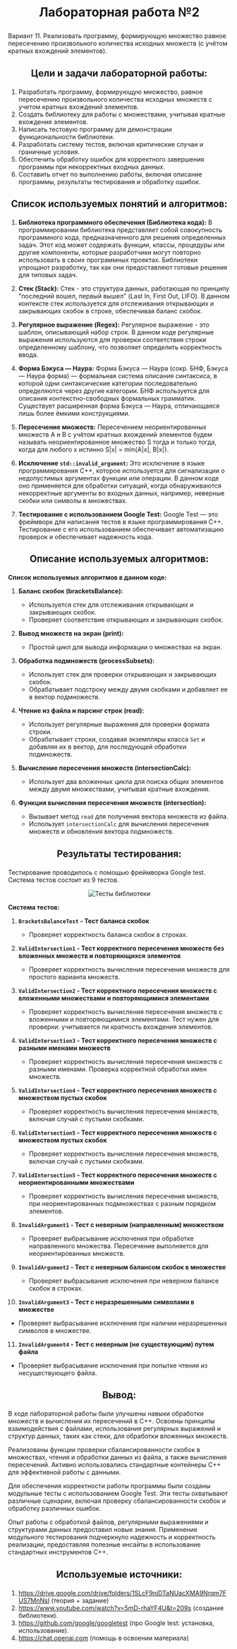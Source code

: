 # <p align="center">Лабораторная работа №2</p>

Вариант 11. Реализовать программу, формирующую множество равное пересечению произвольного количества исходных множеств (с учётом кратных вхождений элементов).

## <p align="center">Цели и задачи лабораторной работы:</p>
1. Разработать программу, формирующую множество, равное пересечению произвольного количества исходных множеств с учетом кратных вхождений элементов.
2. Создать библиотеку для работы с множествами, учитывая кратные вхождения элементов.
3. Написать тестовую программу для демонстрации функциональности библиотеки.
4. Разработать систему тестов, включая критические случаи и граничные условия.
5. Обеспечить обработку ошибок для корректного завершения программы при некорректных входных данных.
6. Составить отчет по выполнению работы, включая описание программы, результаты тестирования и обработку ошибок.
   
## <p align="center">Список используемых понятий и алгоритмов:</p>
1. **Библиотека программного обеспечения (Библиотека кода):**
В программировании библиотека представляет собой совокупность программного кода, предназначенного для решения определенных задач. Этот код может содержать функции, классы, процедуры или другие компоненты, которые разработчики могут повторно использовать в своих программных проектах. Библиотеки упрощают разработку, так как они предоставляют готовые решения для типовых задач.

2. **Стек (Stack):**
Стек - это структура данных, работающая по принципу "последний вошел, первый вышел" (Last In, First Out, LIFO). В данном контексте стек используется для отслеживания открывающих и закрывающих скобок в строке, обеспечивая баланс скобок.

3. **Регулярное выражение (Regex):**
Регулярное выражение - это шаблон, описывающий набор строк. В данном коде регулярные выражения используются для проверки соответствия строки определенному шаблону, что позволяет определить корректность ввода.

4. **Форма Бэкуса — Наура:**
Форма Бэкуса — Наура (сокр. БНФ, Бэкуса — Наура форма) — формальная система описания синтаксиса, в которой одни синтаксические категории последовательно определяются через другие категории. БНФ используется для описания контекстно-свободных формальных грамматик. Существует расширенная форма Бэкуса — Наура, отличающаяся лишь более ёмкими конструкциями.

5. **Пересечение множеств:**
Пересечением неориентированных множеств A и B с учётом кратных вхождений элементов будем называть неориентированное множество S тогда и только тогда, когда для любого x истинно S|x| = min{A|x|, B|x|}.

6. **Исключение `std::invalid_argument`:**
   Это исключение в языке программирования C++, которое используется для сигнализации о недопустимых аргументах функции или операции. В данном коде оно применяется для обработки ситуаций, когда обнаруживаются некорректные аргументы во входных данных, например, неверные скобки или символы в множествах.

7. **Тестирование с использованием Google Test:**
   Google Test — это фреймворк для написания тестов в языке программирования C++. Тестирование с его использованием обеспечивает автоматизацию проверок и обеспечивает надежность кода.

## <p align="center">Описание используемых алгоритмов:</p>
**Список используемых алгоритмов в данном коде:**

1. **Баланс скобок (bracketsBalance):**
   - Используется стек для отслеживания открывающих и закрывающих скобок.
   - Проверяет соответствие открывающих и закрывающих скобок.

2. **Вывод множеств на экран (print):**
   - Простой цикл для вывода информации о множествах на экран.

3. **Обработка подмножеств (processSubsets):**
   - Использует стек для проверки открывающих и закрывающих скобок.
   - Обрабатывает подстроку между двумя скобками и добавляет ее в вектор подмножеств.

4. **Чтение из файла и парсинг строк (read):**
   - Использует регулярные выражения для проверки формата строки.
   - Обрабатывает строки, создавая экземпляры класса `Set` и добавляя их в вектор, для последующей обработки подмножеств.

5. **Вычисление пересечения множеств (intersectionCalc):**
   - Использует два вложенных цикла для поиска общих элементов между двумя множествами, учитывая кратные вхождения.

6. **Функция вычисления пересечения множеств (intersection):**
   - Вызывает метод `read` для получения вектора множеств из файла.
   - Использует `intersectionCalc` для вычисления пересечения множеств и обновления вектора подмножеств.

## <p align="center">Результаты тестирования:</p>
Тестирование проводилось с помощью фреймворка Google test. Система тестов состоит из 9 тестов.

<p align="center">
  <img src="https://github.com/iis-32170x/RPIIS/blob/%D0%A0%D0%BE%D0%BC%D0%B0%D0%BD%D1%87%D1%83%D0%BA_%D0%98/sem2/lab2/intersection.png?raw=true" alt="Тесты библиотеки">
</p>

**Система тестов:**

1. **`BracketsBalanceTest` - Тест баланса скобок**
   - Проверяет корректность баланса скобок в строках.

2. **`ValidIntersection1` - Тест корректного пересечения множеств без вложенных множеств и повторяющихся элементов**
   - Проверяет корректность вычисления пересечения множеств для простого варианта множеств.

3. **`ValidIntersection2` - Тест корректного пересечения множеств с вложенными множествами и повторяющимися элементами**
   - Проверяет корректность вычисления пересечения множеств с вложенными и повторяющимися элементами. Тест нужен для проверки: учитывается ли кратность вхождения элементов.

4. **`ValidIntersection3` - Тест корректного пересечения множеств с разными именами множеств**
   - Проверяет корректность вычисления пересечения множеств с разными именами. Проверка корректной обработки имен множеств.

5. **`ValidIntersection4` - Тест корректного пересечения множеств с множеством пустых скобок**
   - Проверяет корректность вычисления пересечения множеств, включая случай с пустыми скобками.
  
6. **`ValidIntersection5` - Тест корректного пересечения множеств с множеством пустых скобок**
   - Проверяет корректность вычисления пересечения множеств, включая случай с пустыми скобками.
  
7. **`ValidIntersection5` - Тест корректного пересечения множеств с неориентированными множествами**
   - Проверяет корректность вычисления пересечения множеств, при неориентированных подмножествах с разным порядком элементов.

8. **`InvalidArgument1` - Тест с неверным (направленным) множеством**
   - Проверяет выбрасывание исключения при обработке направленного множества. Пересечение выполняется для неориентированных множеств.

9. **`InvalidArgument2` - Тест с неверным балансом скобок в множестве**
   - Проверяет выбрасывание исключения при неверном балансе скобок в строках.

10. **`InvalidArgument3` - Тест с неразрешенными символами в множестве**
   - Проверяет выбрасывание исключения при наличии неразрешенных символов в множестве.

11. **`InvalidArgument4` - Тест с неверным (не существующим) путем файла**
   - Проверяет выбрасывание исключения при попытке чтения из несуществующего файла.

## <p align="center">Вывод:</p>

В ходе лабораторной работы были улучшены навыки обработки множеств и вычисления их пересечений в C++. Освоены принципы взаимодействия с файлами, использования регулярных выражений и структур данных, таких как стеки, для обработки вложенных множеств.

Реализованы функции проверки сбалансированности скобок в множествах, чтения и обработки данных из файла, а также вычисления пересечений. Активно использовались стандартные контейнеры C++ для эффективной работы с данными.

Для обеспечения корректности работы программы были созданы модульные тесты с использованием Google Test. Эти тесты охватывают различные сценарии, включая проверку сбалансированности скобок и обработку различных ошибок.

Опыт работы с обработкой файлов, регулярными выражениями и структурами данных предоставил новые знания. Применение модульного тестирования подчеркнуло надежность и корректность реализации, предоставляя полезные инсайты в использование стандартных инструментов C++.

## <p align="center">Используемые источники:</p>
1. https://drive.google.com/drive/folders/1SLcF9njDTaNUacXMA9Nrqm7FUS7MnNsI (теория + задание)
2. https://www.youtube.com/watch?v=5mD-rhaYF4U&t=209s (создание библиотеки).
3. https://github.com/google/googletest (про Google test: установка, использование).
4. https://chat.openai.com (помощь в освоении материала)
